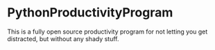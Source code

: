 # PythonProductivityProgram
This is a fully open source productivity program for not letting you get distracted, but without any shady stuff.
